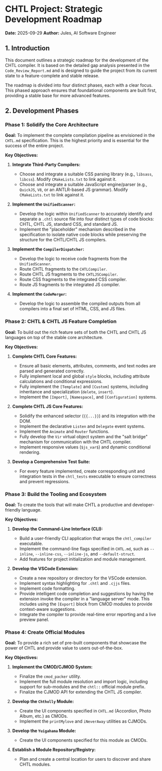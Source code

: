 # CHTL Project: Strategic Development Roadmap

**Date:** 2025-09-29
**Author:** Jules, AI Software Engineer

## 1. Introduction

This document outlines a strategic roadmap for the development of the CHTL compiler. It is based on the detailed gap analysis presented in the `Code_Review_Report.md` and is designed to guide the project from its current state to a feature-complete and stable release.

The roadmap is divided into four distinct phases, each with a clear focus. This phased approach ensures that foundational components are built first, providing a stable base for more advanced features.

## 2. Development Phases

### Phase 1: Solidify the Core Architecture

**Goal:** To implement the complete compilation pipeline as envisioned in the `CHTL.md` specification. This is the highest priority and is essential for the success of the entire project.

**Key Objectives:**

1.  **Integrate Third-Party Compilers:**
    - Choose and integrate a suitable CSS parsing library (e.g., `libsass`, `libcss`). Modify `CMakeLists.txt` to link against it.
    - Choose and integrate a suitable JavaScript engine/parser (e.g., `QuickJS`, `V8`, or an ANTLR-based JS grammar). Modify `CMakeLists.txt` to link against it.

2.  **Implement the `UnifiedScanner`:**
    - Develop the logic within `UnifiedScanner` to accurately identify and separate a `.chtl` source file into four distinct types of code blocks: CHTL, CHTL JS, standard CSS, and standard JS.
    - Implement the "placeholder" mechanism described in the specification to isolate native code blocks while preserving the structure for the CHTL/CHTL JS compilers.

3.  **Implement the `CompilerDispatcher`:**
    - Develop the logic to receive code fragments from the `UnifiedScanner`.
    - Route CHTL fragments to the `CHTLCompiler`.
    - Route CHTL JS fragments to the `CHTLJSCompiler`.
    - Route CSS fragments to the integrated CSS compiler.
    - Route JS fragments to the integrated JS compiler.

4.  **Implement the `CodeMerger`:**
    - Develop the logic to assemble the compiled outputs from all compilers into a final set of HTML, CSS, and JS files.

### Phase 2: CHTL & CHTL JS Feature Completion

**Goal:** To build out the rich feature sets of both the CHTL and CHTL JS languages on top of the stable core architecture.

**Key Objectives:**

1.  **Complete CHTL Core Features:**
    - Ensure all basic elements, attributes, comments, and text nodes are parsed and generated correctly.
    - Fully implement local and global `style` blocks, including attribute calculations and conditional expressions.
    - Fully implement the `[Template]` and `[Custom]` systems, including inheritance and specialization (`delete`, `insert`).
    - Implement the `[Import]`, `[Namespace]`, and `[Configuration]` systems.

2.  **Complete CHTL JS Core Features:**
    - Solidify the enhanced selector (`{{...}}`) and its integration with the DOM.
    - Implement the declarative `Listen` and `Delegate` event systems.
    - Implement the `Animate` and `Router` functions.
    - Fully develop the `Vir` virtual object system and the "salt bridge" mechanism for communication with the CHTL compiler.
    - Implement responsive values (`$js_var$`) and dynamic conditional rendering.

3.  **Develop a Comprehensive Test Suite:**
    - For every feature implemented, create corresponding unit and integration tests in the `chtl_tests` executable to ensure correctness and prevent regressions.

### Phase 3: Build the Tooling and Ecosystem

**Goal:** To create the tools that will make CHTL a productive and developer-friendly language.

**Key Objectives:**

1.  **Develop the Command-Line Interface (CLI):**
    - Build a user-friendly CLI application that wraps the `chtl_compiler` executable.
    - Implement the command-line flags specified in `CHTL.md`, such as `--inline`, `--inline-css`, `--inline-js`, and `--default-struct`.
    - Add features for project initialization and module management.

2.  **Develop the VSCode Extension:**
    - Create a new repository or directory for the VSCode extension.
    - Implement syntax highlighting for `.chtl` and `.cjjs` files.
    - Implement code formatting.
    - Provide intelligent code completion and suggestions by having the extension invoke the compiler in a "language server" mode. This includes using the `[Export]` block from CMOD modules to provide context-aware suggestions.
    - Integrate the compiler to provide real-time error reporting and a live preview panel.

### Phase 4: Create Official Modules

**Goal:** To provide a rich set of pre-built components that showcase the power of CHTL and provide value to users out-of-the-box.

**Key Objectives:**

1.  **Implement the CMOD/CJMOD System:**
    - Finalize the `cmod_packer` utility.
    - Implement the full module resolution and import logic, including support for sub-modules and the `chtl::` official module prefix.
    - Finalize the CJMOD API for extending the CHTL JS compiler.

2.  **Develop the `Chtholly` Module:**
    - Create the UI components specified in `CHTL.md` (Accordion, Photo Album, etc.) as CMODs.
    - Implement the `printMylove` and `iNeverAway` utilities as CJMODs.

3.  **Develop the `Yuigahama` Module:**
    - Create the UI components specified for this module as CMODs.

4.  **Establish a Module Repository/Registry:**
    - Plan and create a central location for users to discover and share CHTL modules.